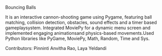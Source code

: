 Bouncing Balls

It is an interactive cannon-shooting game using Pygame, featuring ball matching, collision detection, obstacles, sound effects and a timer based gameplaysystem. Integrated MoviePy for a dynamic menu screen and implemented engaging animationsand physics-based movements.Used Python libraries like PyGame, MoviePy, Math, Random, Time and Sys.

Contributors: Pinninti Anvitha Rao, Laya Yeldandi
